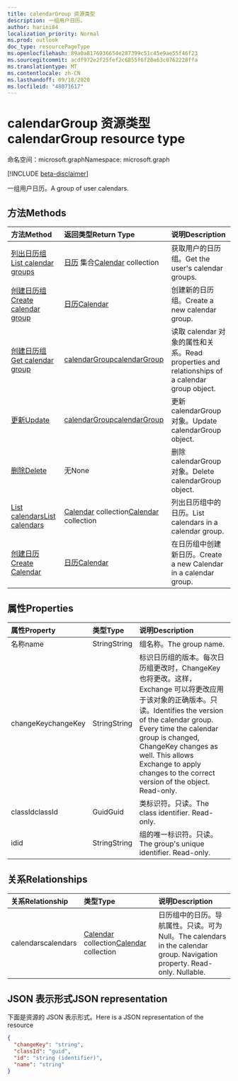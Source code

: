 ```yaml
---
title: calendarGroup 资源类型
description: 一组用户日历。
author: harini84
localization_priority: Normal
ms.prod: outlook
doc_type: resourcePageType
ms.openlocfilehash: 89a0a8176936654e287399c51c45e9ae55f46f23
ms.sourcegitcommit: acdf972e2f25fef2c6855f6f28a63c0762228ffa
ms.translationtype: MT
ms.contentlocale: zh-CN
ms.lasthandoff: 09/18/2020
ms.locfileid: "48071617"
---
```

# <a name="calendargroup-resource-type"></a><span data-ttu-id="f9a6b-103">calendarGroup 资源类型</span><span class="sxs-lookup"><span data-stu-id="f9a6b-103">calendarGroup resource type</span></span>

<span data-ttu-id="f9a6b-104">命名空间：microsoft.graph</span><span class="sxs-lookup"><span data-stu-id="f9a6b-104">Namespace: microsoft.graph</span></span>

[!INCLUDE [beta-disclaimer](../../includes/beta-disclaimer.md)]

<span data-ttu-id="f9a6b-105">一组用户日历。</span><span class="sxs-lookup"><span data-stu-id="f9a6b-105">A group of user calendars.</span></span>

## <a name="methods"></a><span data-ttu-id="f9a6b-106">方法</span><span class="sxs-lookup"><span data-stu-id="f9a6b-106">Methods</span></span>

| <span data-ttu-id="f9a6b-107">方法</span><span class="sxs-lookup"><span data-stu-id="f9a6b-107">Method</span></span>                                                      | <span data-ttu-id="f9a6b-108">返回类型</span><span class="sxs-lookup"><span data-stu-id="f9a6b-108">Return Type</span></span>                        | <span data-ttu-id="f9a6b-109">说明</span><span class="sxs-lookup"><span data-stu-id="f9a6b-109">Description</span></span>                                                   |
| :---------------------------------------------------------- | :--------------------------------- | :------------------------------------------------------------ |
| [<span data-ttu-id="f9a6b-110">列出日历组</span><span class="sxs-lookup"><span data-stu-id="f9a6b-110">List calendar groups</span></span>](../api/user-list-calendargroups.md)  | <span data-ttu-id="f9a6b-111">[日历](calendar.md) 集合</span><span class="sxs-lookup"><span data-stu-id="f9a6b-111">[Calendar](calendar.md) collection</span></span> | <span data-ttu-id="f9a6b-112">获取用户的日历组。</span><span class="sxs-lookup"><span data-stu-id="f9a6b-112">Get the user's calendar groups.</span></span>                               |
| [<span data-ttu-id="f9a6b-113">创建日历组</span><span class="sxs-lookup"><span data-stu-id="f9a6b-113">Create calendar group</span></span>](../api/user-post-calendargroups.md) | [<span data-ttu-id="f9a6b-114">日历</span><span class="sxs-lookup"><span data-stu-id="f9a6b-114">Calendar</span></span>](calendar.md)            | <span data-ttu-id="f9a6b-115">创建新的日历组。</span><span class="sxs-lookup"><span data-stu-id="f9a6b-115">Create a new calendar group.</span></span>                                  |
| [<span data-ttu-id="f9a6b-116">创建日历组</span><span class="sxs-lookup"><span data-stu-id="f9a6b-116">Get calendar group</span></span>](../api/calendargroup-get.md)           | [<span data-ttu-id="f9a6b-117">calendarGroup</span><span class="sxs-lookup"><span data-stu-id="f9a6b-117">calendarGroup</span></span>](calendargroup.md)  | <span data-ttu-id="f9a6b-118">读取 calendar 对象的属性和关系。</span><span class="sxs-lookup"><span data-stu-id="f9a6b-118">Read properties and relationships of a calendar group object.</span></span> |
| [<span data-ttu-id="f9a6b-119">更新</span><span class="sxs-lookup"><span data-stu-id="f9a6b-119">Update</span></span>](../api/calendargroup-update.md)                    | [<span data-ttu-id="f9a6b-120">calendarGroup</span><span class="sxs-lookup"><span data-stu-id="f9a6b-120">calendarGroup</span></span>](calendargroup.md)  | <span data-ttu-id="f9a6b-121">更新 calendarGroup 对象。</span><span class="sxs-lookup"><span data-stu-id="f9a6b-121">Update calendarGroup object.</span></span>                                  |
| [<span data-ttu-id="f9a6b-122">删除</span><span class="sxs-lookup"><span data-stu-id="f9a6b-122">Delete</span></span>](../api/calendargroup-delete.md)                    | <span data-ttu-id="f9a6b-123">无</span><span class="sxs-lookup"><span data-stu-id="f9a6b-123">None</span></span>                               | <span data-ttu-id="f9a6b-124">删除 calendarGroup 对象。</span><span class="sxs-lookup"><span data-stu-id="f9a6b-124">Delete calendarGroup object.</span></span>                                  |
| [<span data-ttu-id="f9a6b-125">List calendars</span><span class="sxs-lookup"><span data-stu-id="f9a6b-125">List calendars</span></span>](../api/calendargroup-list-calendars.md)    | <span data-ttu-id="f9a6b-126">[Calendar](calendar.md) collection</span><span class="sxs-lookup"><span data-stu-id="f9a6b-126">[Calendar](calendar.md) collection</span></span> | <span data-ttu-id="f9a6b-127">列出日历组中的日历。</span><span class="sxs-lookup"><span data-stu-id="f9a6b-127">List calendars in a calendar group.</span></span>                           |
| [<span data-ttu-id="f9a6b-128">创建日历</span><span class="sxs-lookup"><span data-stu-id="f9a6b-128">Create Calendar</span></span>](../api/calendargroup-post-calendars.md)   | [<span data-ttu-id="f9a6b-129">日历</span><span class="sxs-lookup"><span data-stu-id="f9a6b-129">Calendar</span></span>](calendar.md)            | <span data-ttu-id="f9a6b-130">在日历组中创建新日历。</span><span class="sxs-lookup"><span data-stu-id="f9a6b-130">Create a new Calendar in a calendar group.</span></span>                    |

## <a name="properties"></a><span data-ttu-id="f9a6b-131">属性</span><span class="sxs-lookup"><span data-stu-id="f9a6b-131">Properties</span></span>

| <span data-ttu-id="f9a6b-132">属性</span><span class="sxs-lookup"><span data-stu-id="f9a6b-132">Property</span></span>  | <span data-ttu-id="f9a6b-133">类型</span><span class="sxs-lookup"><span data-stu-id="f9a6b-133">Type</span></span>   | <span data-ttu-id="f9a6b-134">说明</span><span class="sxs-lookup"><span data-stu-id="f9a6b-134">Description</span></span>                                                                                                                                                                                               |
| :-------- | :----- | :-------------------------------------------------------------------------------------------------------------------------------------------------------------------------------------------------------- |
| <span data-ttu-id="f9a6b-135">名称</span><span class="sxs-lookup"><span data-stu-id="f9a6b-135">name</span></span>      | <span data-ttu-id="f9a6b-136">String</span><span class="sxs-lookup"><span data-stu-id="f9a6b-136">String</span></span> | <span data-ttu-id="f9a6b-137">组名称。</span><span class="sxs-lookup"><span data-stu-id="f9a6b-137">The group name.</span></span>                                                                                                                                                                                           |
| <span data-ttu-id="f9a6b-138">changeKey</span><span class="sxs-lookup"><span data-stu-id="f9a6b-138">changeKey</span></span> | <span data-ttu-id="f9a6b-139">String</span><span class="sxs-lookup"><span data-stu-id="f9a6b-139">String</span></span> | <span data-ttu-id="f9a6b-p101">标识日历组的版本。每次日历组更改时，ChangeKey 也将更改。这样，Exchange 可以将更改应用于该对象的正确版本。只读。</span><span class="sxs-lookup"><span data-stu-id="f9a6b-p101">Identifies the version of the calendar group. Every time the calendar group is changed, ChangeKey changes as well. This allows Exchange to apply changes to the correct version of the object. Read-only.</span></span> |
| <span data-ttu-id="f9a6b-144">classId</span><span class="sxs-lookup"><span data-stu-id="f9a6b-144">classId</span></span>   | <span data-ttu-id="f9a6b-145">Guid</span><span class="sxs-lookup"><span data-stu-id="f9a6b-145">Guid</span></span>   | <span data-ttu-id="f9a6b-p102">类标识符。只读。</span><span class="sxs-lookup"><span data-stu-id="f9a6b-p102">The class identifier. Read-only.</span></span>                                                                                                                                                                          |
| <span data-ttu-id="f9a6b-148">id</span><span class="sxs-lookup"><span data-stu-id="f9a6b-148">id</span></span>        | <span data-ttu-id="f9a6b-149">String</span><span class="sxs-lookup"><span data-stu-id="f9a6b-149">String</span></span> | <span data-ttu-id="f9a6b-p103">组的唯一标识符。只读。</span><span class="sxs-lookup"><span data-stu-id="f9a6b-p103">The group's unique identifier. Read-only.</span></span>                                                                                                                                                                 |

## <a name="relationships"></a><span data-ttu-id="f9a6b-152">关系</span><span class="sxs-lookup"><span data-stu-id="f9a6b-152">Relationships</span></span>

| <span data-ttu-id="f9a6b-153">关系</span><span class="sxs-lookup"><span data-stu-id="f9a6b-153">Relationship</span></span> | <span data-ttu-id="f9a6b-154">类型</span><span class="sxs-lookup"><span data-stu-id="f9a6b-154">Type</span></span>                               | <span data-ttu-id="f9a6b-155">说明</span><span class="sxs-lookup"><span data-stu-id="f9a6b-155">Description</span></span>                                                                    |
| :----------- | :--------------------------------- | :----------------------------------------------------------------------------- |
| <span data-ttu-id="f9a6b-156">calendars</span><span class="sxs-lookup"><span data-stu-id="f9a6b-156">calendars</span></span>    | <span data-ttu-id="f9a6b-157">[Calendar](calendar.md) collection</span><span class="sxs-lookup"><span data-stu-id="f9a6b-157">[Calendar](calendar.md) collection</span></span> | <span data-ttu-id="f9a6b-p104">日历组中的日历。导航属性。只读。可为 Null。</span><span class="sxs-lookup"><span data-stu-id="f9a6b-p104">The calendars in the calendar group. Navigation property. Read-only. Nullable.</span></span> |

## <a name="json-representation"></a><span data-ttu-id="f9a6b-162">JSON 表示形式</span><span class="sxs-lookup"><span data-stu-id="f9a6b-162">JSON representation</span></span>

<span data-ttu-id="f9a6b-163">下面是资源的 JSON 表示形式。</span><span class="sxs-lookup"><span data-stu-id="f9a6b-163">Here is a JSON representation of the resource</span></span>

<!-- {
  "blockType": "resource",
  "optionalProperties": [
    "calendars"
  ],
  "keyProperty": "id",
  "@odata.type": "microsoft.graph.calendarGroup"
}-->

```json
{
  "changeKey": "string",
  "classId": "guid",
  "id": "string (identifier)",
  "name": "string"
}
```

<!-- uuid: 8fcb5dbc-d5aa-4681-8e31-b001d5168d79
2015-10-25 14:57:30 UTC -->

<!--
{
  "type": "#page.annotation",
  "description": "calendarGroup resource",
  "keywords": "",
  "section": "documentation",
  "tocPath": "",
  "suppressions": []
}
-->


